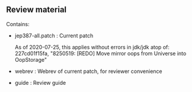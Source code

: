 ## Review material

Contains:

- jep387-all.patch : Current patch

  As of 2020-07-25, this applies without errors in jdk/jdk atop of:
  227cd01f15fa, "8250519: [REDO] Move mirror oops from Universe into OopStorage"

- webrev : Webrev of current patch, for reviewer convenience

- guide : Review guide 





